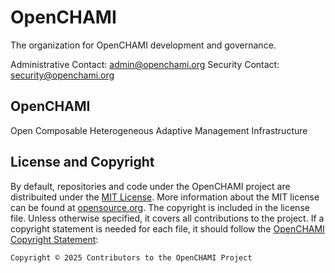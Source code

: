 # OpenCHAMI

The organization for OpenCHAMI development and governance.


Administrative Contact: admin@openchami.org
Security Contact: security@openchami.org

## OpenCHAMI

Open Composable Heterogeneous Adaptive Management Infrastructure

## License and Copyright

By default, repositories and code under the OpenCHAMI project are distribuited under the [MIT License](LICENSE).  More information about the MIT license can be found at [opensource.org](https://opensource.org/license/mit).  The copyright is included in the license file.  Unless otherwise specified, it covers all contributions to the project.  If a copyright statement is needed for each file, it should follow the [OpenCHAMI Copyright Statement](COPYRIGHT.md): 

`Copyright © 2025 Contributors to the OpenCHAMI Project`